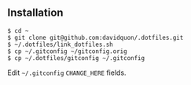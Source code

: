 ## Installation

    $ cd ~
    $ git clone git@github.com:davidquon/.dotfiles.git
    $ ~/.dotfiles/link_dotfiles.sh
    $ cp ~/.gitconfig ~/gitconfig.orig
    $ cp ~/.dotfiles/gitconfig ~/.gitconfig

Edit `~/.gitconfig` `CHANGE_HERE` fields.
